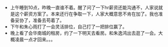 + 上午睡到10点，昨晚一直谁不着。醒了问了一下hr薪资还能沟通不，人家说就是这个薪资方案了。本来还行在争取一下，人家大概意思不肯在加了。我也准备妥协了，准备去苟着了。
+ 下午和朱心雨打了一会灵活排位，自己打了一把排位赢了。
+ 晚上看了会华南城的租房，约了一下明天去看房。和朱逸鸿出去逛了一会。大概凌晨一点才回来。。。